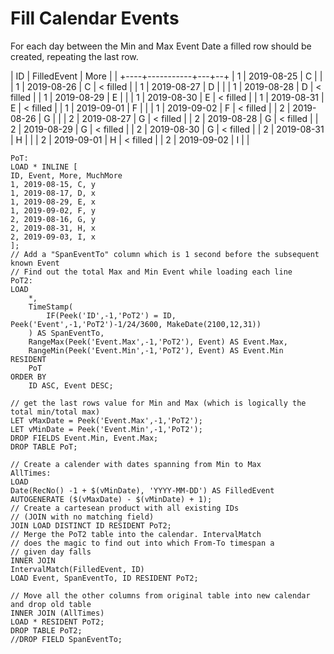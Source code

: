 # Fill Calendar Events
For each day between the Min and Max Event Date a filled row should be created, repeating the last row.

 | ID | FilledEvent | More |   | 
 +----+-----------+---+--+
 | 1 | 2019-08-25 | C |  | 
 | 1 | 2019-08-26 | C | < filled | 
 | 1 | 2019-08-27 | D |  | 
 | 1 | 2019-08-28 | D | < filled | 
 | 1 | 2019-08-29 | E |  | 
 | 1 | 2019-08-30 | E | < filled | 
 | 1 | 2019-08-31 | E | < filled | 
 | 1 | 2019-09-01 | F |  | 
 | 1 | 2019-09-02 | F | < filled | 
 | 2 | 2019-08-26 | G |  | 
 | 2 | 2019-08-27 | G | < filled | 
 | 2 | 2019-08-28 | G | < filled | 
 | 2 | 2019-08-29 | G | < filled | 
 | 2 | 2019-08-30 | G | < filled | 
 | 2 | 2019-08-31 | H |  | 
 | 2 | 2019-09-01 | H | < filled | 
 | 2 | 2019-09-02 | I |  | 


```
PoT:
LOAD * INLINE [
ID, Event, More, MuchMore
1, 2019-08-15, C, y
1, 2019-08-17, D, x
1, 2019-08-29, E, x
1, 2019-09-02, F, y
2, 2019-08-16, G, y
2, 2019-08-31, H, x
2, 2019-09-03, I, x
];
// Add a "SpanEventTo" column which is 1 second before the subsequent known Event
// Find out the total Max and Min Event while loading each line
PoT2:
LOAD 
	*, 
	TimeStamp(
  		IF(Peek('ID',-1,'PoT2') = ID, Peek('Event',-1,'PoT2')-1/24/3600, MakeDate(2100,12,31)) 
    ) AS SpanEventTo,
	RangeMax(Peek('Event.Max',-1,'PoT2'), Event) AS Event.Max,
	RangeMin(Peek('Event.Min',-1,'PoT2'), Event) AS Event.Min
RESIDENT 
	PoT
ORDER BY 
	ID ASC, Event DESC;

// get the last rows value for Min and Max (which is logically the total min/total max)
LET vMaxDate = Peek('Event.Max',-1,'PoT2');
LET vMinDate = Peek('Event.Min',-1,'PoT2');
DROP FIELDS Event.Min, Event.Max;
DROP TABLE PoT;

// Create a calender with dates spanning from Min to Max
AllTimes:
LOAD
Date(RecNo() -1 + $(vMinDate), 'YYYY-MM-DD') AS FilledEvent
AUTOGENERATE ($(vMaxDate) - $(vMinDate) + 1);
// Create a cartesean product with all existing IDs 
// (JOIN with no matching field)
JOIN LOAD DISTINCT ID RESIDENT PoT2;
// Merge the PoT2 table into the calendar. IntervalMatch
// does the magic to find out into which From-To timespan a 
// given day falls
INNER JOIN
IntervalMatch(FilledEvent, ID)
LOAD Event, SpanEventTo, ID RESIDENT PoT2;

// Move all the other columns from original table into new calendar and drop old table
INNER JOIN (AllTimes)
LOAD * RESIDENT PoT2;
DROP TABLE PoT2;
//DROP FIELD SpanEventTo;
```

